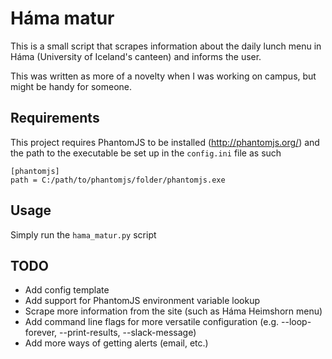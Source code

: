 # Háma matur

This is a small script that scrapes information about the daily lunch menu in Háma (University of Iceland's canteen) and informs the user.

This was written as more of a novelty when I was working on campus, but might be handy for someone.

## Requirements

This project requires PhantomJS to be installed (http://phantomjs.org/) and the path to the executable be set up in the `config.ini` file as such

    [phantomjs]
    path = C:/path/to/phantomjs/folder/phantomjs.exe

## Usage

Simply run the `hama_matur.py` script

## TODO

* Add config template
* Add support for PhantomJS environment variable lookup
* Scrape more information from the site (such as Háma Heimshorn menu)
* Add command line flags for more versatile configuration (e.g. --loop-forever, --print-results, --slack-message)
* Add more ways of getting alerts (email, etc.)
